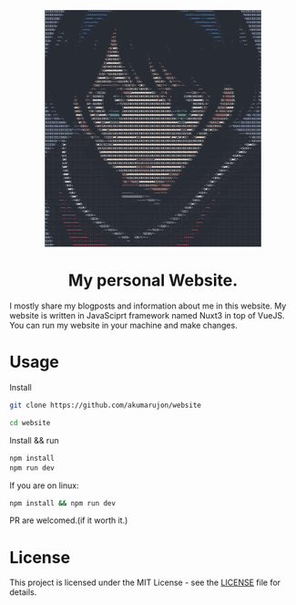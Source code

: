 <p align="center">
<img src="./assets/rika.png" width=380>
</p>
<h1 align="center">My personal Website.</h2>

I mostly share my blogposts and information about me in this website. My website is written in JavaSciprt framework named Nuxt3 in top of VueJS. You can run my website in your machine and make changes.

# Usage
Install
```bash
git clone https://github.com/akumarujon/website
```
```bash
cd website
```
Install && run
```bash
npm install
npm run dev
```

If you are on linux:
```bash
npm install && npm run dev
```

PR are welcomed.(if it worth it.)

# License

This project is licensed under the MIT License - see the [LICENSE](./LICENSE) file for details.